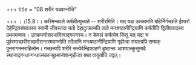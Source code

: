 +++
title = "08 शरीरं यदवाप्नोति"

+++
।।15.8।। कस्मिन्काले कर्षतीत्युच्यते -- शरीरमिति। यत् यदा उत्क्रामति
बहिर्निर्गच्छति ईश्वरो देहेन्द्रियसंघातस्य स्वामी जीवस्तदा यतो
देहादुत्क्रामति ततो मनःषष्ठानीन्द्रियाणि कर्षतीति द्वितीयपादस्य
प्रथममन्वयः। उत्क्रमणोत्तरभावित्वाद्गमनस्य। न केवलं कर्षत्येव किंतु यत्
यदा च पूर्वस्माच्छरीराच्छरीरान्तरमवाप्नोति तदैतानि मनःषष्ठानीन्द्रियाणि
गृहीत्वा संयात्यपि सम्यक् पुनरागमनराहित्येन। गच्छत्यपि शरीरे
सत्येवेन्द्रियग्रहणे दृष्टान्तः आशयात्कुसुमादैः
स्थानाद्गन्धान्गन्धात्मकान्सूक्ष्मानंशान्गृहीत्वा यथा वायुर्याति तद्वत्।
